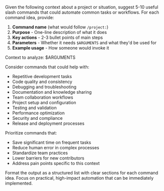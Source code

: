 <!--
name: ideate-commands
purpose: Generate ideas for useful project-specific slash commands
tags: meta, productivity, automation
-->

Given the following context about a project or situation, suggest 5-10 useful slash commands that could automate common tasks or workflows. For each command idea, provide:

1. **Command name** (what would follow `/project:`)
2. **Purpose** - One-line description of what it does
3. **Key actions** - 2-3 bullet points of main steps
4. **Parameters** - Whether it needs `$ARGUMENTS` and what they'd be used for
5. **Example usage** - How someone would invoke it

Context to analyze:
$ARGUMENTS

Consider commands that could help with:

- Repetitive development tasks
- Code quality and consistency
- Debugging and troubleshooting
- Documentation and knowledge sharing
- Team collaboration workflows
- Project setup and configuration
- Testing and validation
- Performance optimization
- Security and compliance
- Release and deployment processes

Prioritize commands that:

- Save significant time on frequent tasks
- Reduce human error in complex processes
- Standardize team practices
- Lower barriers for new contributors
- Address pain points specific to this context

Format the output as a structured list with clear sections for each command idea. Focus on practical, high-impact automation that can be immediately implemented.
